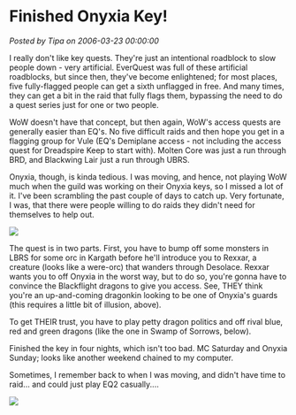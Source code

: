 # Finished Onyxia Key!

*Posted by Tipa on 2006-03-23 00:00:00*

I really don't like key quests. They're just an intentional roadblock to slow people down - very artificial. EverQuest was full of these artificial roadblocks, but since then, they've become enlightened; for most places, five fully-flagged people can get a sixth unflagged in free. And many times, they can get a bit in the raid that fully flags them, bypassing the need to do a quest series just for one or two people.

WoW doesn't have that concept, but then again, WoW's access quests are generally easier than EQ's. No five difficult raids and then hope you get in a flagging group for Vule (EQ's Demiplane access - not including the access quest for Dreadspire Keep to start with). Molten Core was just a run through BRD, and Blackwing Lair just a run through UBRS.

Onyxia, though, is kinda tedious. I was moving, and hence, not playing WoW much when the guild was working on their Onyxia keys, so I missed a lot of it. I've been scrambling the past couple of days to catch up. Very fortunate, I was, that there were people willing to do raids they didn't need for themselves to help out.

![](../images/onyember.jpg)

The quest is in two parts. First, you have to bump off some monsters in LBRS for some orc in Kargath before he'll introduce you to Rexxar, a creature (looks like a were-orc) that wanders through Desolace. Rexxar wants you to off Onyxia in the worst way, but to do so, you're gonna have to convince the Blackflight dragons to give you access. See, THEY think you're an up-and-coming dragonkin looking to be one of Onyxia's guards (this requires a little bit of illusion, above).

To get THEIR trust, you have to play petty dragon politics and off rival blue, red and green dragons (like the one in Swamp of Sorrows, below).

Finished the key in four nights, which isn't too bad. MC Saturday and Onyxia Sunday; looks like another weekend chained to my computer.

Sometimes, I remember back to when I was moving, and didn't have time to raid... and could just play EQ2 casually....

![](../images/onysos.jpg)
